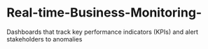 # Real-time-Business-Monitoring-
Dashboards that track key performance indicators (KPIs) and alert stakeholders to anomalies
